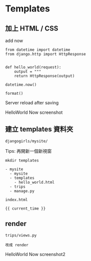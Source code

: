 # Templates

## 加上 HTML / CSS

add now

```
from datetime import datetime
from django.http import HttpResponse


def hello_world(request):
    output = """
    return HttpResponse(output)
```

`datetime.now()`

`format()`


Server reload after saving

HelloWorld Now screenshot


## 建立 templates 資料夾

`djangogirls/mysite/`

Tips:  再開新一個新視窗

```
mkdir templates
```

```
- mysite
  - mysite
  - templates
    - hello_world.html
  - trips
  - manage.py
```

`index.html`

`{{ current_time }}`

## render

`trips/views.py`
```
改成 render
```

HelloWorld Now screenshot2
